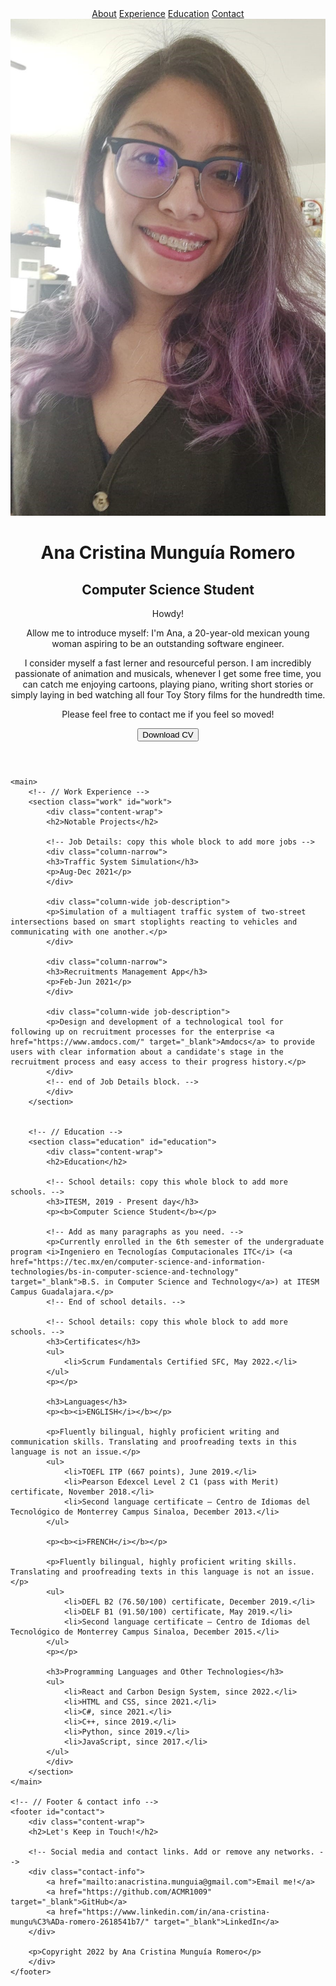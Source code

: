 <!DOCTYPE html>
<html lang="en">
<script src="scripts/button_func.js"></script>
<head>
    <meta charset="UTF-8">
    <meta name="viewport" content="width=device-width, initial-scale=1.0">
    <title>Ana Cristina Munguía Romero | Resume</title>
    <link rel="stylesheet" href="css/styles.css">
    <link rel="preconnect" href="https://fonts.gstatic.com">
    <link href="https://fonts.googleapis.com/css2?family=RocknRoll+One&display=swap" rel="stylesheet">
    <link rel="preconnect" href="https://fonts.gstatic.com">
    <link href="https://fonts.googleapis.com/css2?family=Akaya+Telivigala&display=swap" rel="stylesheet">
</head>
<body>
    <!-- // Intro -->
    <header id="about">
        <nav>
            <a href="#about">About</a>
            <a href="#work">Experience</a>
            <a href="#education">Education</a>
            <a href="#contact">Contact</a>
        </nav>
        <div class="content-wrap header">
        <img src="images/profile_pic.jpeg" alt="Ana Cristina Munguía Romero" class="profile-img column-narrow">
        <div class="column-wide">
        <h1>Ana Cristina Munguía Romero</h1>
        <h2>Computer Science Student</h2>
        <p>Howdy!</p>
        <p>Allow me to introduce myself: I'm Ana, a 20-year-old mexican young woman aspiring to be an outstanding software engineer.</p>
        <p>I consider myself a fast lerner and resourceful person. I am incredibly passionate of animation and musicals, whenever I get some free time, you can catch me enjoying cartoons, playing piano, writing short stories or simply laying in bed watching all four Toy Story films for the hundredth time.</p>
        <p>Please feel free to contact me if you feel so moved!</p>
        </div>
        <button class="button download" onClick="downloadFile('assets/CV_Ana%20Cristina%20Mungu%C3%ADa%20Romero_090622%20(english).pdf', 'AnaCristinaCV.pdf')">Download CV</button></div>
    </header>    
    
    <main>
        <!-- // Work Experience -->
        <section class="work" id="work">
            <div class="content-wrap">
            <h2>Notable Projects</h2>

            <!-- Job Details: copy this whole block to add more jobs -->
            <div class="column-narrow">
            <h3>Traffic System Simulation</h3>
            <p>Aug-Dec 2021</p>
            </div>
                
            <div class="column-wide job-description">
            <p>Simulation of a multiagent traffic system of two-street intersections based on smart stoplights reacting to vehicles and communicating with one another.</p>
            </div>
            
            <div class="column-narrow">
            <h3>Recruitments Management App</h3>
            <p>Feb-Jun 2021</p>
            </div>
                
            <div class="column-wide job-description">
            <p>Design and development of a technological tool for following up on recruitment processes for the enterprise <a href="https://www.amdocs.com/" target="_blank">Amdocs</a> to provide users with clear information about a candidate's stage in the recruitment process and easy access to their progress history.</p>
            </div>
            <!-- end of Job Details block. -->
            </div>   
        </section>


        <!-- // Education -->
        <section class="education" id="education">
            <div class="content-wrap">
            <h2>Education</h2>

            <!-- School details: copy this whole block to add more schools. -->
            <h3>ITESM, 2019 - Present day</h3>
            <p><b>Computer Science Student</b></p>
            
            <!-- Add as many paragraphs as you need. -->
            <p>Currently enrolled in the 6th semester of the undergraduate program <i>Ingeniero en Tecnologías Computacionales ITC</i> (<a href="https://tec.mx/en/computer-science-and-information-technologies/bs-in-computer-science-and-technology" target="_blank">B.S. in Computer Science and Technology</a>) at ITESM Campus Guadalajara.</p>
            <!-- End of school details. -->
                
            <!-- School details: copy this whole block to add more schools. -->
            <h3>Certificates</h3>
            <ul>
                <li>Scrum Fundamentals Certified SFC, May 2022.</li>
            </ul>
            <p></p>
            
            <h3>Languages</h3>
            <p><b><i>ENGLISH</i></b></p>
            
            <p>Fluently bilingual, highly proficient writing and communication skills. Translating and proofreading texts in this language is not an issue.</p>
            <ul>
                <li>TOEFL ITP (667 points), June 2019.</li>
                <li>Pearson Edexcel Level 2 C1 (pass with Merit) certificate, November 2018.</li>
                <li>Second language certificate – Centro de Idiomas del Tecnológico de Monterrey Campus Sinaloa, December 2013.</li>
            </ul>
            
            <p><b><i>FRENCH</i></b></p>
            
            <p>Fluently bilingual, highly proficient writing skills. Translating and proofreading texts in this language is not an issue.</p>
            <ul>
                <li>DEFL B2 (76.50/100) certificate, December 2019.</li>
                <li>DELF B1 (91.50/100) certificate, May 2019.</li>
                <li>Second language certificate – Centro de Idiomas del Tecnológico de Monterrey Campus Sinaloa, December 2015.</li>
            </ul>
            <p></p>
                
            <h3>Programming Languages and Other Technologies</h3>
            <ul>
                <li>React and Carbon Design System, since 2022.</li>
                <li>HTML and CSS, since 2021.</li>
                <li>C#, since 2021.</li>
                <li>C++, since 2019.</li>
                <li>Python, since 2019.</li>
                <li>JavaScript, since 2017.</li>
            </ul>
            </div>
        </section>
    </main>
    
    <!-- // Footer & contact info -->
    <footer id="contact">
        <div class="content-wrap">
        <h2>Let's Keep in Touch!</h2>
        
        <!-- Social media and contact links. Add or remove any networks. -->
        <div class="contact-info">
            <a href="mailto:anacristina.munguia@gmail.com">Email me!</a>
            <a href="https://github.com/ACMR1009" target="_blank">GitHub</a>
            <a href="https://www.linkedin.com/in/ana-cristina-mungu%C3%ADa-romero-2618541b7/" target="_blank">LinkedIn</a>
        </div>

        <p>Copyright 2022 by Ana Cristina Munguía Romero</p>
        </div>
    </footer>
</body>
</html>
